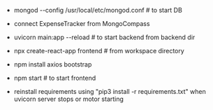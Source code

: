 - mongod --config /usr/local/etc/mongod.conf    # to start DB
- connect ExpenseTracker from MongoCompass
- uvicorn main:app --reload     # to start backend from backend dir
- npx create-react-app frontend         # from workspace directory
- npm install axios bootstrap
- npm start     # to start frontend

- reinstall requirements using "pip3 install -r requirements.txt" when uvicorn server stops or motor starting